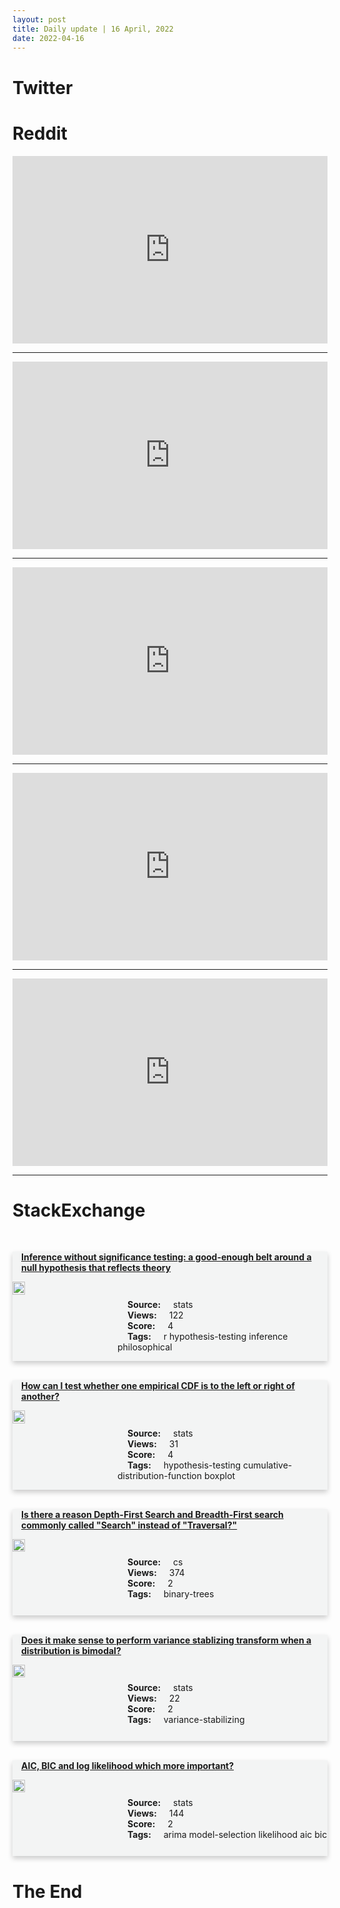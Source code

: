 ```yaml
---
layout: post
title: Daily update | 16 April, 2022
date: 2022-04-16
---
```


<script async src="https://platform.twitter.com/widgets.js" charset="utf-8"></script>


<script src='https://storage.ko-fi.com/cdn/scripts/overlay-widget.js'></script>
<script>
  kofiWidgetOverlay.draw('themldojo', {
    'type': 'floating-chat',
    'floating-chat.donateButton.text': 'Support me',
    'floating-chat.donateButton.background-color': '#f45d22',
    'floating-chat.donateButton.text-color': '#fff'
  });
</script>

# Twitter 

<blockquote class="twitter-tweet"><a href="https://twitter.com/SteveSchmidtSES/status/1515055191648841729"></a></blockquote>

<blockquote class="twitter-tweet"><a href="https://twitter.com/Jeande_d/status/1514936993603469316"></a></blockquote>

<blockquote class="twitter-tweet"><a href="https://twitter.com/billgatesaz/status/1515004874357833731"></a></blockquote>

<blockquote class="twitter-tweet"><a href="https://twitter.com/KirkDBorne/status/1515075146087809025"></a></blockquote>

<blockquote class="twitter-tweet"><a href="https://twitter.com/GrantFrerking/status/1514978695584358401"></a></blockquote>

<blockquote class="twitter-tweet"><a href="https://twitter.com/ylecun/status/1514859587047813121"></a></blockquote>

<blockquote class="twitter-tweet"><a href="https://twitter.com/MetaAI/status/1514853552623009796"></a></blockquote>

<blockquote class="twitter-tweet"><a href="https://twitter.com/stanfordnlp/status/1514797535482634244"></a></blockquote>

<blockquote class="twitter-tweet"><a href="https://twitter.com/stanfordnlp/status/1514796125563211797"></a></blockquote>

<blockquote class="twitter-tweet"><a href="https://twitter.com/TensorFlow/status/1515027176894128131"></a></blockquote>

# Reddit 

<iframe id="reddit-embed" src="https://www.redditmedia.com/r/MachineLearning/comments/u3zyvy/p_extremely_short_and_simple_implementation_of?ref_source=embed&amp;ref=share&amp;embed=true" sandbox="allow-scripts allow-same-origin allow-popups" style="border: none;" height="300" width="100%" scrolling="yes"></iframe>
<hr style="width:100%;text-align:left;margin-left:0">
<iframe id="reddit-embed" src="https://www.redditmedia.com/r/MachineLearning/comments/u496k8/d_how_dalle_2_actually_works?ref_source=embed&amp;ref=share&amp;embed=true" sandbox="allow-scripts allow-same-origin allow-popups" style="border: none;" height="300" width="100%" scrolling="yes"></iframe>
<hr style="width:100%;text-align:left;margin-left:0">
<iframe id="reddit-embed" src="https://www.redditmedia.com/r/datascience/comments/u48bhx/excellent_performance_reached_all_quarterly_goals?ref_source=embed&amp;ref=share&amp;embed=true" sandbox="allow-scripts allow-same-origin allow-popups" style="border: none;" height="300" width="100%" scrolling="yes"></iframe>
<hr style="width:100%;text-align:left;margin-left:0">
<iframe id="reddit-embed" src="https://www.redditmedia.com/r/dataengineering/comments/u42zrn/my_first_data_pipeline?ref_source=embed&amp;ref=share&amp;embed=true" sandbox="allow-scripts allow-same-origin allow-popups" style="border: none;" height="300" width="100%" scrolling="yes"></iframe>
<hr style="width:100%;text-align:left;margin-left:0">
<iframe id="reddit-embed" src="https://www.redditmedia.com/r/MachineLearning/comments/u45w9b/p_using_language_models_to_probably_read_faster?ref_source=embed&amp;ref=share&amp;embed=true" sandbox="allow-scripts allow-same-origin allow-popups" style="border: none;" height="300" width="100%" scrolling="yes"></iframe>
<hr style="width:100%;text-align:left;margin-left:0">

<style>
.card {
box-shadow: 0 4px 8px 0 rgba(0,0,0,0.2);
transition: 0.3s;
width: 100%;
background-color: #F3F4F4;
}
p{
    margin-left:  3em;
    padding-top: 1em;
}
.part2{
    display: grid;
    grid-template-columns: 1fr 3fr;
}
h4{
    margin: 1em;
}

.card:hover {
box-shadow: 0 8px 16px 0 rgba(0,0,0,0.2);
}
b {
padding: 2px 16px;
}
</style>
  
# StackExchange 


  <br>
  <div class="card">
  <h4><a href='https://stats.stackexchange.com/questions/571700/inference-without-significance-testing-a-good-enough-belt-around-a-null-hypothe'>Inference without significance testing: a good-enough belt around a null hypothesis that reflects theory</a></h4> 
  <div class="part2">
      <img src="https://cdn.sstatic.net/Sites/stats/Img/apple-touch-icon@2.png?v=344f57aa10cc" alt="Img missing!" style="width:40%">
      <p><b>Source:</b> stats<br><b>Views:</b> 122<br><b>Score:</b> 4<br><b>Tags:</b> <span class="badge badge-dark">r</span> <span class="badge badge-dark">hypothesis-testing</span> <span class="badge badge-dark">inference</span> <span class="badge badge-dark">philosophical</span></p> 
  </div>
  </div>
      
  <br>
  <div class="card">
  <h4><a href='https://stats.stackexchange.com/questions/571719/how-can-i-test-whether-one-empirical-cdf-is-to-the-left-or-right-of-another'>How can I test whether one empirical CDF is to the left or right of another?</a></h4> 
  <div class="part2">
      <img src="https://cdn.sstatic.net/Sites/stats/Img/apple-touch-icon@2.png?v=344f57aa10cc" alt="Img missing!" style="width:40%">
      <p><b>Source:</b> stats<br><b>Views:</b> 31<br><b>Score:</b> 4<br><b>Tags:</b> <span class="badge badge-dark">hypothesis-testing</span> <span class="badge badge-dark">cumulative-distribution-function</span> <span class="badge badge-dark">boxplot</span></p> 
  </div>
  </div>
      
  <br>
  <div class="card">
  <h4><a href='https://cs.stackexchange.com/questions/150701/is-there-a-reason-depth-first-search-and-breadth-first-search-commonly-called-s'>Is there a reason Depth-First Search and Breadth-First search commonly called &quot;Search&quot; instead of &quot;Traversal?&quot;</a></h4> 
  <div class="part2">
      <img src="https://cdn.sstatic.net/Sites/cs/Img/apple-touch-icon@2.png?v=324a3e0c2b03" alt="Img missing!" style="width:40%">
      <p><b>Source:</b> cs<br><b>Views:</b> 374<br><b>Score:</b> 2<br><b>Tags:</b> <span class="badge badge-dark">binary-trees</span></p> 
  </div>
  </div>
      
  <br>
  <div class="card">
  <h4><a href='https://stats.stackexchange.com/questions/571726/does-it-make-sense-to-perform-variance-stablizing-transform-when-a-distribution'>Does it make sense to perform variance stablizing transform when a distribution is bimodal?</a></h4> 
  <div class="part2">
      <img src="https://cdn.sstatic.net/Sites/stats/Img/apple-touch-icon@2.png?v=344f57aa10cc" alt="Img missing!" style="width:40%">
      <p><b>Source:</b> stats<br><b>Views:</b> 22<br><b>Score:</b> 2<br><b>Tags:</b> <span class="badge badge-dark">variance-stabilizing</span></p> 
  </div>
  </div>
      
  <br>
  <div class="card">
  <h4><a href='https://stats.stackexchange.com/questions/571712/aic-bic-and-log-likelihood-which-more-important'>AIC, BIC and log likelihood which more important?</a></h4> 
  <div class="part2">
      <img src="https://cdn.sstatic.net/Sites/stats/Img/apple-touch-icon@2.png?v=344f57aa10cc" alt="Img missing!" style="width:40%">
      <p><b>Source:</b> stats<br><b>Views:</b> 144<br><b>Score:</b> 2<br><b>Tags:</b> <span class="badge badge-dark">arima</span> <span class="badge badge-dark">model-selection</span> <span class="badge badge-dark">likelihood</span> <span class="badge badge-dark">aic</span> <span class="badge badge-dark">bic</span></p> 
  </div>
  </div>
      
# The End